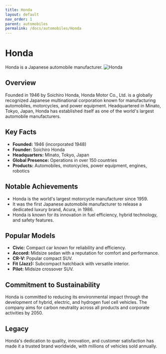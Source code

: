 ```yaml
---
title: Honda
layout: default
nav_order: 1
parent: automobiles
permalink: /docs/automobiles/Honda
---
```


# Honda

Honda is a Japanese automobile manufacturer.
![Honda](/docs/automobiles/Honda/Honda.png)

## Overview

Founded in 1946 by Soichiro Honda, Honda Motor Co., Ltd. is a globally recognized Japanese multinational corporation known for manufacturing automobiles, motorcycles, and power equipment. Headquartered in Minato, Tokyo, Japan, Honda has established itself as one of the world's largest automobile manufacturers.

## Key Facts

- **Founded:** 1946 (incorporated 1948)
- **Founder:** Soichiro Honda
- **Headquarters:** Minato, Tokyo, Japan
- **Global Presence:** Operations in over 150 countries
- **Products:** Automobiles, motorcycles, power equipment, engines, robotics

## Notable Achievements

- Honda is the world's largest motorcycle manufacturer since 1959.
- It was the first Japanese automobile manufacturer to release a dedicated luxury brand, Acura, in 1986.
- Honda is known for its innovation in fuel efficiency, hybrid technology, and safety features.

## Popular Models

- **Civic:** Compact car known for reliability and efficiency.
- **Accord:** Midsize sedan with a reputation for comfort and performance.
- **CR-V:** Popular compact SUV.
- **Fit (Jazz):** Subcompact hatchback with versatile interior.
- **Pilot:** Midsize crossover SUV.

## Commitment to Sustainability

Honda is committed to reducing its environmental impact through the development of hybrid, electric, and hydrogen fuel cell vehicles. The company aims for carbon neutrality across all products and corporate activities by 2050.

## Legacy

Honda's dedication to quality, innovation, and customer satisfaction has made it a trusted brand worldwide, with millions of vehicles sold annually.